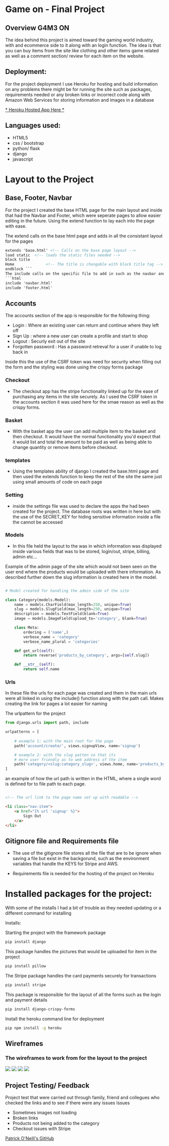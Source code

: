 # Game on - Final Project

## Overview G4M3 ON
The idea behind this project is aimed toward the gaming world industry, 
with and ecommerce side to it along with an login function. The idea is 
that you can buy items from the site like clothing and other items game
related as well as a comment section/ review for each item on the website.

## Deployment:

For the project deployment I use Heroku for hosting and build information on any problems there might be for running the site such as packages, requirements needed or any broken links or incorrect code along with Amazon Web Services for storing information and images in a database

<a href="https://finalproj-gameon.herokuapp.com/"> * Heroku Hosted App Here *</a>

## Languages used:
- HTML5
- css / bootstrap
- python/ flask
- django
- javascript 

# Layout to the Project
## Base, Footer, Navbar
For the project I created the base HTML page for the main layout and inside that had the Navbar and Footer, which were seperate pages to allow easier editing in the future. Using the extend function to lay each into the page with ease.

The extend calls on the base html page and adds in all the consistant layout for the pages
```html
extends 'base.html' <!-- Calls on the base page layout -->
load static  <!-- loads the static files needed -->
block title 
Home              <!-- The title is changable with block title tag -->
endblock ```
The include calls on the specific file to add in such as the navbar and footer
```html
include 'navbar.html'
include 'footer.html'
```

## Accounts

The accounts section of the app is responsible for the following thing:
- Login : Where an existing user can return and continue where they left off
- Sign Up : where a new user can create a profile and start to shop
- Logout : Securly exit out of the site 
- Forgotten password : Has a password retreval for a user if unable to log back in 

Inside this the use of the CSRF token was need for security when filling out the form and the styling was done using the crispy forms package

### Checkout
- The checkout app has the stripe functionality linked up for the ease of purchasing any items in the site securely. As I used the CSRF token in the accounts section it was used here for the smae reason as well as the crispy forms.

### Basket
- With the basket app the user can add multiple item to the basket and then checkout. It would have the normal functionality you'd expect that it would list and total the amount to be paid as well as being able to change quantity or remove items before checkout. 

### templates
- Using the templates ability of django I created the base.html page and
then used the extends function to keep the rest of the site the same just using 
small amounts of code on each page

### Setting

- inside the settings file was used to declare the apps the had been created for the project. The database roots was written in here but with the use of the SECRET_KEY for hiding sensitive information inside a file the cannot be accessed

### Models
- In this file held the layout to the was in which information was displayed inside various fields that was to be stored, login/out, stripe, billing, admin etc...

Example of the admin page of the site which would not been seen on the user end where the products would be uploaded with there information. As described further down the slug information is created here in the model.

```python

# Model created for handling the admin side of the site

class Category(models.Model):
    name = models.CharField(max_length=250, unique=True)
    slug = models.SlugField(max_length=250, unique=True)
    description = models.TextField(blank=True)
    image = models.ImageField(upload_to='category', blank=True)

    class Meta:
        ordering = ('name',)
        verbose_name = 'category'
        verbose_name_plural = 'categories'

    def get_url(self):
        return reverse('products_by_category', args=[self.slug])

    def __str__(self):
        return self.name

```

### Urls
In these file the urls for each page was created and them in the main urls were 
all linked in using the include() function along with the path call. Makes creating the link for pages a
lot easier for naming

The urlpattern for the project
```python
from django.urls import path, include

urlpatterns = [
    
    # example 1: with the main root for the page
    path('account/create/', views.signupView, name='signup')

    # example 2: with the slug patten so that its
    # more user friendly as to web address of the item
    path('category/<slug:category_slug>', views.home, name='products_by_category')
]
```
an example of how the url path is written in the HTML, 
where a single word is defined for to file path to each page.
```html

<!-- The url link to the page name set up with readable -->

<li class="nav-item">
    <a href="{% url 'signup' %}">
        Sign Out 
    </a>
</li>
```

## Gitignore file and Requirements file

- The use of the gitignore file stores all the file that are to be ignore when saving a file but exist in the backgorund, such as the environment variables that handle the KEYS for Stripe and AWS.

- Requirements file is needed for the hosting of the project on Heroku

# Installed packages for the project:
With some of the installs I had a bit of trouble as they needed updating or a different command for installing


Installs:

Starting the project with the framework package
```bash
pip install django
```
This package handles the pictures that would be uploaded for item in the project
```bash
pip install pillow
```
The Stripe package handles the card payments securely for transactions
```bash
pip install stripe
```
This package is responsible for the layout of all the forms such as the login and payment details
```bash
pip install django-crispy-forms
```
Install the heroku command line for deployment
```bash
pip npm install -g heroku 
```

## Wireframes

### The wireframes to work from for the layout to the project
![](static/images/wireframe.jpg)
![](static/images/wireframe2.jpg)
![](static/images/wireframe3.jpg)
![](static/images/wireframe4.jpg)

## Project Testing/ Feedback

Project test that were carried out through family, friend and collegues who checked the links and to see if there were any issues
Issues 
- Sometimes images not loading
- Broken links
- Products not being added to the category
- Checkout issues with Stripe

<a href="https://github.com/patrickoneill">Patrick O'Neill's GitHub<a>
